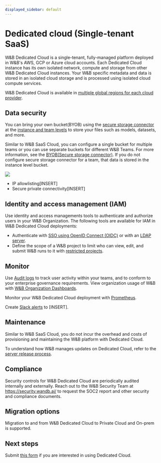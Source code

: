 ```yaml
---
displayed_sidebar: default
---
```


# Dedicated cloud (Single-tenant SaaS)

W&B Dedicated Cloud is a single-tenant, fully-managed platform deployed in W&B's AWS, GCP or Azure cloud accounts. Each Dedicated Cloud instance has its own isolated network, compute and storage from other W&B Dedicated Cloud instances. Your W&B specific metadata and data is stored in an isolated cloud storage and is processed using isolated cloud compute services. 

W&B Dedicated Cloud is available in [multiple global regions for each cloud provider](./dedicated_regions.md).




## Data security 

You can bring your own bucket(BYOB) using the [secure storage connector](../secure-storage-connector.md) at the [instance and team levels](../secure-storage-connector.md#configuration-options) to store your files such as models, datasets, and more.

Similar to W&B SaaS Cloud, you can configure a single bucket for multiple teams or you can use separate buckets for different W&B Teams. For more information, see the [BYOB(Secure storage connector)](../secure-storage-connector.md). If you do not configure secure storage connector for a team, that data is stored in the instance level bucket.

![](/images/hosting/dedicated_cloud_arch.png)

* IP allowlisting[INSERT]
* Secure private connectivity[INSERT]


## Identity and access management (IAM)
Use identity and access managements tools to authenticate and authorize users in your W&B Organization. The following tools are available for IAM in W&B Dedicated Cloud deployments:

* Authenticate with [SSO using OpenID Connect (OIDC)](../iam/sso.md) or with an [LDAP server](../iam/ldap.md).
* Define the scope of a W&B project to limit who can view, edit, and submit W&B runs to it with [restricted projects](../restricted-projects.md).

## Monitor
Use [Audit logs](../audit-logging.md) to track user activity within your teams, and to conform to your enterprise governance requirements. View organization usage of W&B with [W&B Organization Dashboards](../org_dashboard.md).


Monitor your W&B Dedicated Cloud deployment with [Prometheus](../prometheus-logging.md).

Create [Slack alerts](../slack-alerts.md) to [INSERT].


## Maintenance
Similar to W&B SaaS Cloud, you do not incur the overhead and costs of provisioning and maintaining the W&B platform with Dedicated Cloud.

To understand how W&B manages updates on Dedicated Cloud, refer to the [server release process](../server-release-process.md).

## Compliance 
Security controls for W&B Dedicated Cloud are periodically audited internally and externally. Reach out to the W&B Security Team at https://security.wandb.ai/ to request the SOC2 report and other security and compliance documents.

## Migration options
Migration to and from W&B Dedicated Cloud to Private Cloud and On-prem is supported.

## Next steps
Submit [this form](https://wandb.ai/site/for-enterprise/dedicated-saas-trial) if you are interested in using Dedicated Cloud.

